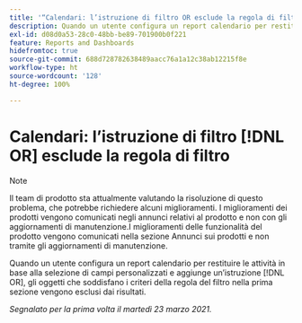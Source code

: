 ```yaml
---
title: '“Calendari: l’istruzione di filtro OR esclude la regola di filtro”'
description: Quando un utente configura un report calendario per restituire le attività in base alla selezione di campi personalizzati e aggiunge un’istruzione OR, gli oggetti che soddisfano i criteri della regola del filtro nella prima sezione vengono esclusi dai risultati.
exl-id: d08d0a53-28c0-48bb-be89-701900b0f221
feature: Reports and Dashboards
hidefromtoc: true
source-git-commit: 688d728782638489aacc76a1a12c38ab12215f8e
workflow-type: ht
source-wordcount: '128'
ht-degree: 100%

---
```


# Calendari: l’istruzione di filtro [!DNL OR] esclude la regola di filtro

>[!NOTE]
>
>Il team di prodotto sta attualmente valutando la risoluzione di questo problema, che potrebbe richiedere alcuni miglioramenti. I miglioramenti dei prodotti vengono comunicati negli annunci relativi al prodotto e non con gli aggiornamenti di manutenzione.I miglioramenti delle funzionalità del prodotto vengono comunicati nella sezione Annunci sui prodotti e non tramite gli aggiornamenti di manutenzione.

Quando un utente configura un report calendario per restituire le attività in base alla selezione di campi personalizzati e aggiunge un’istruzione [!DNL OR], gli oggetti che soddisfano i criteri della regola del filtro nella prima sezione vengono esclusi dai risultati.

_Segnalato per la prima volta il martedì 23 marzo 2021._
